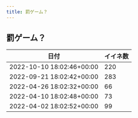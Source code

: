 ```yaml
---
title: 罰ゲーム？
---
```

## 罰ゲーム？

|日付|イイネ数|
|-|-|
|2022-10-10 18:02:46+00:00|220|
|2022-09-21 18:02:42+00:00|283|
|2022-04-26 18:02:32+00:00|66|
|2022-04-10 18:02:48+00:00|73|
|2022-04-02 18:02:52+00:00|99|
